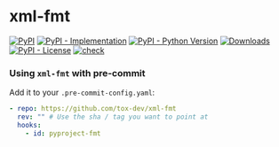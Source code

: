 # xml-fmt

[![PyPI](https://img.shields.io/pypi/v/xml-fmt?style=flat-square)](https://pypi.org/project/xml-fmt)
[![PyPI - Implementation](https://img.shields.io/pypi/implementation/xml-fmt?style=flat-square)](https://pypi.org/project/xml-fmt)
[![PyPI - Python Version](https://img.shields.io/pypi/pyversions/xml-fmt?style=flat-square)](https://pypi.org/project/xml-fmt)
[![Downloads](https://static.pepy.tech/badge/xml-fmt/month)](https://pepy.tech/project/xml-fmt)
[![PyPI - License](https://img.shields.io/pypi/l/xml-fmt?style=flat-square)](https://opensource.org/licenses/MIT)
[![check](https://github.com/tox-dev/xml-fmt/actions/workflows/check.yaml/badge.svg)](https://github.com/tox-dev/xml-fmt/actions/workflows/check.yaml)

### Using `xml-fmt` with pre-commit

Add it to your `.pre-commit-config.yaml`:

```yaml
- repo: https://github.com/tox-dev/xml-fmt
  rev: "" # Use the sha / tag you want to point at
  hooks:
    - id: pyproject-fmt
```
